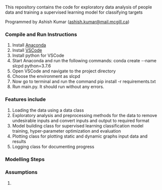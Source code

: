 This repository contains the code for exploratory data analysis of people data and training a supervised learning model for classifying targets

Programmed by Ashish Kumar (ashish.kumar@mail.mcgill.ca)

### Compile and Run Instructions

1. Install [Anaconda](https://www.anaconda.com/products/individual)
2. Install [VSCode](https://code.visualstudio.com/download)
3. Install python for VSCode
4. Start Anaconda and run the following commands: conda create --name slcpd python=3.7.6
5. Open VSCode and navigate to the project directory
6. Choose the environment as slcpd
7. Now go to terminal and run the command pip install -r requirements.txt
8. Run main.py. It should run without any errors.


### Features include

1. Loading the data using a data class
2. Exploratory analysis and preprocessing methods for the data to remove undesirable inputs and convert inputs and output to required format
3. Model building class for supervised learning classification model training, hyper-parameter optimization and evaluation
4. Plotting class for plotting static and dynamic graphs input data and results
5. Logging class for documenting progress


### Modelling Steps


### Assumptions
1. 



